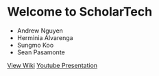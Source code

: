 # Welcome to ScholarTech
* Andrew Nguyen
* Herminia Alvarenga
* Sungmo Koo
* Sean Pasamonte 

[View Wiki](https://github.com/androon/CS230/wiki/Item-1:-Ethical-Business-Plan)
[Youtube Presentation](https://www.youtube.com/watch?v=GnP91odi-wA)
